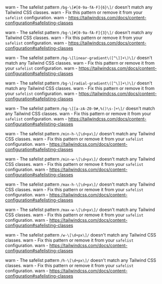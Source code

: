 warn - The safelist pattern `/bg-\[#[0-9a-fA-F]{6}\]/` doesn't match any Tailwind CSS classes.
warn - Fix this pattern or remove it from your `safelist` configuration.
warn - https://tailwindcss.com/docs/content-configuration#safelisting-classes

warn - The safelist pattern `/bg-\[#[0-9a-fA-F]{3}\]/` doesn't match any Tailwind CSS classes.
warn - Fix this pattern or remove it from your `safelist` configuration.
warn - https://tailwindcss.com/docs/content-configuration#safelisting-classes

warn - The safelist pattern `/bg-\[linear-gradient\([^\]]+\)\]/` doesn't match any Tailwind CSS classes.
warn - Fix this pattern or remove it from your `safelist` configuration.
warn - https://tailwindcss.com/docs/content-configuration#safelisting-classes

warn - The safelist pattern `/bg-\[radial-gradient\([^\]]+\)\]/` doesn't match any Tailwind CSS classes.
warn - Fix this pattern or remove it from your `safelist` configuration.
warn - https://tailwindcss.com/docs/content-configuration#safelisting-classes

warn - The safelist pattern `/bg-\[[a-zA-Z0-9#,%()\s-]+\]/` doesn't match any Tailwind CSS classes.
warn - Fix this pattern or remove it from your `safelist` configuration.
warn - https://tailwindcss.com/docs/content-configuration#safelisting-classes

warn - The safelist pattern `/min-h-\[\d+px\]/` doesn't match any Tailwind CSS classes.
warn - Fix this pattern or remove it from your `safelist` configuration.
warn - https://tailwindcss.com/docs/content-configuration#safelisting-classes

warn - The safelist pattern `/min-w-\[\d+px\]/` doesn't match any Tailwind CSS classes.
warn - Fix this pattern or remove it from your `safelist` configuration.
warn - https://tailwindcss.com/docs/content-configuration#safelisting-classes

warn - The safelist pattern `/max-h-\[\d+px\]/` doesn't match any Tailwind CSS classes.
warn - Fix this pattern or remove it from your `safelist` configuration.
warn - https://tailwindcss.com/docs/content-configuration#safelisting-classes

warn - The safelist pattern `/max-w-\[\d+px\]/` doesn't match any Tailwind CSS classes.
warn - Fix this pattern or remove it from your `safelist` configuration.
warn - https://tailwindcss.com/docs/content-configuration#safelisting-classes

warn - The safelist pattern `/w-\[\d+px\]/` doesn't match any Tailwind CSS classes.
warn - Fix this pattern or remove it from your `safelist` configuration.
warn - https://tailwindcss.com/docs/content-configuration#safelisting-classes

warn - The safelist pattern `/h-\[\d+px\]/` doesn't match any Tailwind CSS classes.
warn - Fix this pattern or remove it from your `safelist` configuration.
warn - https://tailwindcss.com/docs/content-configuration#safelisting-classes